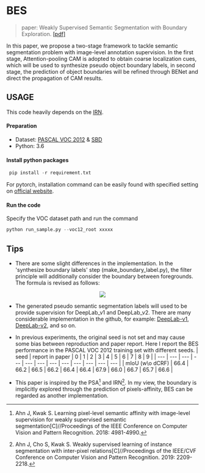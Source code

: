 # BES
> paper: Weakly Supervised Semantic Segmentation with Boundary Exploration. [[pdf]](https://www.ecva.net/papers/eccv_2020/papers_ECCV/papers/123710341.pdf)

In this paper, we propose a two-stage framework to tackle semantic segmentation problem with image-level annotation supervision. In the first stage, Attention-pooling CAM is adopted to obtain coarse localization cues, which will be used to synthesize pseudo object boundary labels, in second stage, the prediction of object boundaries will be refined through BENet and direct the propagation of CAM results.

## USAGE
This code heavily depends on the [IRN](https://github.com/jiwoon-ahn/irn). 
#### Preparation
* Dataset: [PASCAL VOC 2012](http://host.robots.ox.ac.uk/pascal/VOC/voc2012/index.html) & [SBD](http://home.bharathh.info/pubs/codes/SBD/download.html)
* Python: 3.6
#### Install python packages
```python
 pip install -r requirement.txt
```
For pytorch, installation command can be easily found with specified setting on [official website](https://pytorch.org/get-started/locally/).

#### Run the code
Specify the VOC dataset path and run the command
```python
python run_sample.py --voc12_root xxxxx
```

## Tips
* There are some slight differences in the implementation. In the 'synthesize boundary labels' step (make_boundary_label.py), the filter principle will additionally consider the boundary between foregrounds. The formula is revised as follows:

<div align="center"><img src="https://latex.codecogs.com/png.latex?\hat{B}_{i}=\left\{&space;\begin{matrix}&space;{0}&space;&&space;\text{if}&space;\&space;\min&space;\{&space;\max&space;\limits_{c\in&space;\mathcal{C}}&space;S_{i}^{c}&space;,&space;S_{i}^{0}&space;\}&space;&&space;>&space;&&space;2\&space;\theta_{scale}&space;\\&space;{}&space;&&space;\text{&space;and}&space;\&space;|\max&space;\limits_{c&space;\in&space;\mathcal{C}}&space;S_{i}^{c}&space;-&space;S_{i}^{0}|&space;&&space;\geq&space;&&space;2\&space;\theta_{diff}&space;\\&space;{1}&space;&&space;\text{if&space;}&space;\&space;\min&space;\{&space;\max&space;\limits_{c\in&space;\mathcal{C}}&space;S_{i}^{c}&space;,&space;S_{i}^{0}&space;\}&space;&&space;>&space;&&space;\theta_{scale}&space;\\&space;{}&space;&&space;\text{&space;and}&space;\&space;|\max&space;\limits_{c&space;\in&space;\mathcal{C}}S&space;_{i}^{c}-&space;S_{i}^{0}|&space;&&space;<&space;&&space;\theta_{diff}&space;\\&space;{1}&space;&&space;\text{if&space;}&space;\&space;\max&space;\limits_{c&space;\in&space;\mathcal{C}-&space;\arg&space;\max&space;S_i^c}&space;S&space;_{i}^{c}&space;&&space;>&space;&&space;\theta_{scale}&space;\\&space;{}&space;&&space;\text{&space;and}&space;\&space;\max&space;\limits_{c&space;\in&space;\mathcal{C}}S&space;_{i}^{c}-&space;\max&space;\limits_{c&space;\in&space;\mathcal{C}-&space;\arg&space;\max&space;S_i^c}&space;S&space;_{i}^{c}&space;&&space;<&space;&&space;\theta_{diff}&space;\\&space;{255}&space;&&space;\text&space;{otherwise}&space;&&space;\end{matrix}&space;\right."/></div>

* The generated pseudo semantic segmentation labels will used to be provide supervision for DeepLab_v1 and DeepLab_v2. There are many considerable implementation in the github, for example: [DeepLab-v1](https://github.com/wangleihitcs/DeepLab-V1-PyTorch), [DeepLab-v2](https://github.com/kazuto1011/deeplab-pytorch), and so on.

* In previous experiments, the original seed is not set and may cause some bias between reproduction and paper report. Here I report the BES performance in the PASCAL VOC 2012 training set with different seeds.
| seed | report in paper | 0 | 1 | 2 | 3 | 4 | 5 | 6 | 7 | 8 | 9 |
| --- | --- | --- | --- | --- | --- | --- | --- | --- | --- | --- | --- |
| mIoU (w\o dCRF) | 66.4 | 66.2 | 66.5 | 66.2 | 66.4 | 66.4 | 67.9 | 66.0 | 66.7 | 65.7 | 66.6 |


* This paper is inspired by the PSA[^1] and IRN[^2]. In my view, the boundary is implicitly explored  through the prediction of  pixels-affinity, BES can be regarded as another implementation.

[^1]:Ahn J, Kwak S. Learning pixel-level semantic affinity with image-level supervision for weakly supervised semantic segmentation[C]//Proceedings of the IEEE Conference on Computer Vision and Pattern Recognition. 2018: 4981-4990.
[^2]:Ahn J, Cho S, Kwak S. Weakly supervised learning of instance segmentation with inter-pixel relations[C]//Proceedings of the IEEE/CVF Conference on Computer Vision and Pattern Recognition. 2019: 2209-2218.

